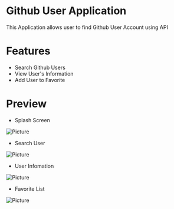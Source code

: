 # Github User Application
This Application allows user to find Github User Account using API

# Features
* Search Github Users
* View User's Information
* Add User to Favorite

# Preview
* Splash Screen

![Picture](https://i.imgur.com/OCLFaTG.png)

* Search User

![Picture](https://i.imgur.com/t8BMuHV.png)

* User Infomation

![Picture](https://i.imgur.com/TE8eLjv.png)

* Favorite List

![Picture](https://i.imgur.com/3EslYta.png)
